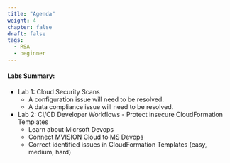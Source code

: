 ```yaml
---
title: "Agenda"
weight: 4
chapter: false
draft: false
tags:
  - RSA
  - beginner
---
```


#### Labs Summary: 
+ Lab 1: Cloud Security Scans
     - A configuration issue will need to be resolved. 
     - A data compliance issue will need to be resolved. 
+ Lab 2:  CI/CD Developer Workflows - Protect insecure CloudFormation Templates
     - Learn about Micrsoft Devops
     - Connect MVISION Cloud to MS Devops
     - Correct identified issues in CloudFormation Templates (easy, medium, hard) 

